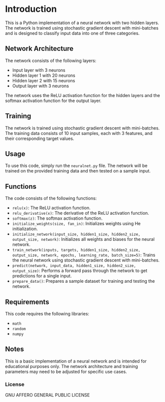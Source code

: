 # Introduction

This is a Python implementation of a neural network with two hidden layers. The network is trained using stochastic gradient descent with mini-batches and is designed to classify input data into one of three categories.

## Network Architecture

The network consists of the following layers:

* Input layer with 3 neurons
* Hidden layer 1 with 20 neurons
* Hidden layer 2 with 15 neurons
* Output layer with 3 neurons

The network uses the ReLU activation function for the hidden layers and the softmax activation function for the output layer.

## Training

The network is trained using stochastic gradient descent with mini-batches. The training data consists of 10 input samples, each with 3 features, and their corresponding target values.

## Usage

To use this code, simply run the `neuralnet.py` file. The network will be trained on the provided training data and then tested on a sample input.

## Functions

The code consists of the following functions:

* `relu(x)`: The ReLU activation function.
* `relu_derivative(x)`: The derivative of the ReLU activation function.
* `softmax(z)`: The softmax activation function.
* `initialize_weights(size, fan_in)`: Initializes weights using He initialization.
* `initialize_network(input_size, hidden1_size, hidden2_size, output_size, network)`: Initializes all weights and biases for the neural network.
* `train_network(inputs, targets, hidden1_size, hidden2_size, output_size, network, epochs, learning_rate, batch_size=5)`: Trains the neural network using stochastic gradient descent with mini-batches.
* `predict(network, input_data, hidden1_size, hidden2_size, output_size)`: Performs a forward pass through the network to get predictions for a single input.
* `prepare_data()`: Prepares a sample dataset for training and testing the network.

## Requirements

This code requires the following libraries:

* `math`
* `random`
* `numpy`

## Notes

This is a basic implementation of a neural network and is intended for educational purposes only. The network architecture and training parameters may need to be adjusted for specific use cases.

### License

GNU AFFERO GENERAL PUBLIC LICENSE
